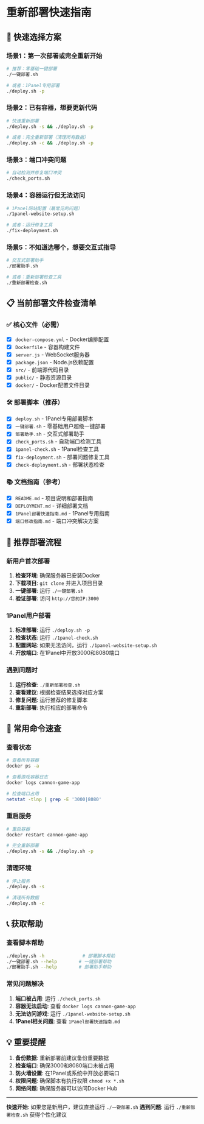 # 重新部署快速指南

## 🎯 快速选择方案

### 场景1：第一次部署或完全重新开始
```bash
# 推荐：零基础一键部署
./一键部署.sh

# 或者：1Panel专用部署
./deploy.sh -p
```

### 场景2：已有容器，想要更新代码
```bash
# 快速重新部署
./deploy.sh -s && ./deploy.sh -p

# 或者：完全重新部署（清理所有数据）
./deploy.sh -c && ./deploy.sh -p
```

### 场景3：端口冲突问题
```bash
# 自动检测并修复端口冲突
./check_ports.sh
```

### 场景4：容器运行但无法访问
```bash
# 1Panel网站配置（最常见的问题）
./1panel-website-setup.sh

# 或者：运行修复工具
./fix-deployment.sh
```

### 场景5：不知道选哪个，想要交互式指导
```bash
# 交互式部署助手
./部署助手.sh

# 或者：重新部署检查工具
./重新部署检查.sh
```

## 📋 当前部署文件检查清单

### ✅ 核心文件（必需）
- [x] `docker-compose.yml` - Docker编排配置
- [x] `Dockerfile` - 容器构建文件
- [x] `server.js` - WebSocket服务器
- [x] `package.json` - Node.js依赖配置
- [x] `src/` - 前端源代码目录
- [x] `public/` - 静态资源目录
- [x] `docker/` - Docker配置文件目录

### 🛠️ 部署脚本（推荐）
- [x] `deploy.sh` - 1Panel专用部署脚本
- [x] `一键部署.sh` - 零基础用户超级一键部署
- [x] `部署助手.sh` - 交互式部署助手
- [x] `check_ports.sh` - 自动端口检测工具
- [x] `1panel-check.sh` - 1Panel检查工具
- [x] `fix-deployment.sh` - 部署问题修复工具
- [x] `check-deployment.sh` - 部署状态检查

### 📚 文档指南（参考）
- [x] `README.md` - 项目说明和部署指南
- [x] `DEPLOYMENT.md` - 详细部署文档
- [x] `1Panel部署快速指南.md` - 1Panel专用指南
- [x] `端口修改指南.md` - 端口冲突解决方案

## 🚀 推荐部署流程

### 新用户首次部署
1. **检查环境**: 确保服务器已安装Docker
2. **下载项目**: `git clone` 并进入项目目录
3. **一键部署**: 运行 `./一键部署.sh`
4. **验证部署**: 访问 `http://您的IP:3000`

### 1Panel用户部署
1. **标准部署**: 运行 `./deploy.sh -p`
2. **检查状态**: 运行 `./1panel-check.sh`
3. **配置网站**: 如果无法访问，运行 `./1panel-website-setup.sh`
4. **开放端口**: 在1Panel中开放3000和8080端口

### 遇到问题时
1. **运行检查**: `./重新部署检查.sh`
2. **查看建议**: 根据检查结果选择对应方案
3. **修复问题**: 运行推荐的修复脚本
4. **重新部署**: 执行相应的部署命令

## 🔧 常用命令速查

### 查看状态
```bash
# 查看所有容器
docker ps -a

# 查看游戏容器日志
docker logs cannon-game-app

# 检查端口占用
netstat -tlnp | grep -E '3000|8080'
```

### 重启服务
```bash
# 重启容器
docker restart cannon-game-app

# 完全重新部署
./deploy.sh -s && ./deploy.sh -p
```

### 清理环境
```bash
# 停止服务
./deploy.sh -s

# 清理所有数据
./deploy.sh -c
```

## 📞 获取帮助

### 查看脚本帮助
```bash
./deploy.sh -h              # 部署脚本帮助
./一键部署.sh --help        # 一键部署帮助
./部署助手.sh --help        # 部署助手帮助
```

### 常见问题解决
1. **端口被占用**: 运行 `./check_ports.sh`
2. **容器无法启动**: 查看 `docker logs cannon-game-app`
3. **无法访问游戏**: 运行 `./1panel-website-setup.sh`
4. **1Panel相关问题**: 查看 `1Panel部署快速指南.md`

## 💡 重要提醒

1. **备份数据**: 重新部署前建议备份重要数据
2. **检查端口**: 确保3000和8080端口未被占用
3. **防火墙设置**: 在1Panel或系统中开放必要端口
4. **权限问题**: 确保脚本有执行权限 `chmod +x *.sh`
5. **网络问题**: 确保服务器可以访问Docker Hub

---

**快速开始**: 如果您是新用户，建议直接运行 `./一键部署.sh`
**遇到问题**: 运行 `./重新部署检查.sh` 获得个性化建议 
